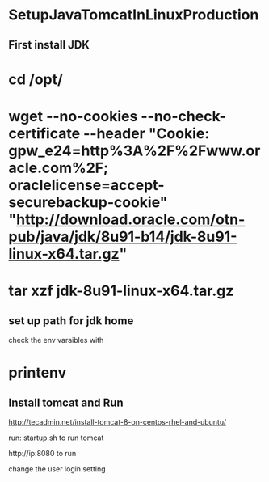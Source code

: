 # SetupJavaTomcatInLinuxProduction

First install JDK
-----------------

# cd /opt/
# wget --no-cookies --no-check-certificate --header "Cookie: gpw_e24=http%3A%2F%2Fwww.oracle.com%2F; oraclelicense=accept-securebackup-cookie" "http://download.oracle.com/otn-pub/java/jdk/8u91-b14/jdk-8u91-linux-x64.tar.gz"

# tar xzf jdk-8u91-linux-x64.tar.gz


set up path for jdk home
-----------------------
check the env varaibles with

# printenv


Install tomcat and Run 
----------------------

http://tecadmin.net/install-tomcat-8-on-centos-rhel-and-ubuntu/ 


run: startup.sh to run tomcat

http://ip:8080 to run

change the user login setting

<!-- user admin can access manager and admin section both -->
<role rolename="manager-gui" />
<user username="admin" password="admin" roles="manager-gui" />
